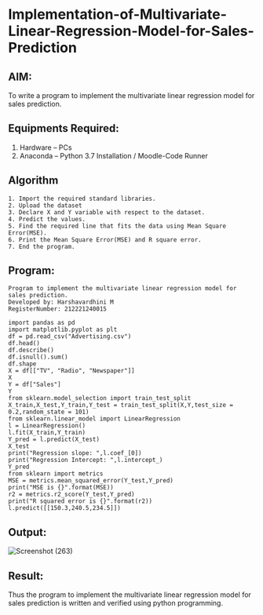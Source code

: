 # Implementation-of-Multivariate-Linear-Regression-Model-for-Sales-Prediction

## AIM:
To write a program to implement the multivariate linear regression model for sales prediction.

## Equipments Required:
1. Hardware – PCs
2. Anaconda – Python 3.7 Installation / Moodle-Code Runner

## Algorithm
```
1. Import the required standard libraries.
2. Upload the dataset
3. Declare X and Y variable with respect to the dataset.
4. Predict the values.
5. Find the required line that fits the data using Mean Square Error(MSE).
6. Print the Mean Square Error(MSE) and R square error.
7. End the program.
```

## Program:
```
Program to implement the multivariate linear regression model for sales prediction.
Developed by: Harshavardhini M
RegisterNumber: 212221240015

import pandas as pd
import matplotlib.pyplot as plt
df = pd.read_csv("Advertising.csv")
df.head()
df.describe()
df.isnull().sum()
df.shape
X = df[["TV", "Radio", "Newspaper"]]
X
Y = df["Sales"]
Y
from sklearn.model_selection import train_test_split
X_train,X_test,Y_train,Y_test = train_test_split(X,Y,test_size = 0.2,random_state = 101)
from sklearn.linear_model import LinearRegression
l = LinearRegression()
l.fit(X_train,Y_train)
Y_pred = l.predict(X_test)
X_test
print("Regression slope: ",l.coef_[0])
print("Regression Intercept: ",l.intercept_)
Y_pred
from sklearn import metrics
MSE = metrics.mean_squared_error(Y_test,Y_pred)
print("MSE is {}".format(MSE))
r2 = metrics.r2_score(Y_test,Y_pred)
print("R squared error is {}".format(r2))
l.predict([[150.3,240.5,234.5]])

```

## Output:

![Screenshot (263)](https://user-images.githubusercontent.com/93427208/161362884-8cc16045-fb86-45a7-aff1-9e1daed3d52e.png)

## Result:
Thus the program to implement the multivariate linear regression model for sales prediction is written and verified using python programming.

